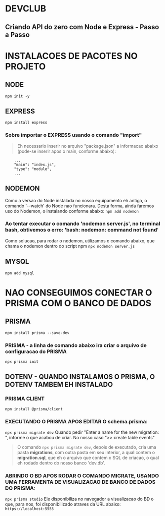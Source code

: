 # DEVCLUB

## Criando API do zero com Node e Express - Passo a Passo

# INSTALACOES DE PACOTES NO PROJETO

## NODE
`npm init -y`

## EXPRESS
`npm install express`

### Sobre importar o EXPRESS usando o comando "import"
> Eh necessario inserir no arquivo "package.json" a informacao abaixo (pode-se inserir apos o main, conforme abaixo):
```
    ...
    "main": "index.js",
    "type": "module",
    ...
```

## NODEMON 
Como a versao do Node instalada no nosso equipamento eh antiga, o comando '--watch' do Node nao funcionara. Desta forma, ainda faremos uso do Nodemon, o instalando conforme abaixo:
`npm add nodemon`
### Ao tentar executar o comando 'nodemon server.js', no terminal bash, obtivemos o erro: 'bash: nodemon: command not found'
Como solucao, para rodar o nodemon, utilizamos o comando abaixo, que chama o nodemon dentro do script npm
`npx nodemon server.js`

## MYSQL
`npm add mysql`


# NAO CONSEGUIMOS CONECTAR O PRISMA COM O BANCO DE DADOS 
## PRISMA
`npm install prisma --save-dev`
### PRISMA - a linha de comando abaixo ira criar o arquivo de configuracao do PRISMA
`npx prisma init`

## DOTENV - QUANDO INSTALAMOS O PRISMA, O DOTENV TAMBEM EH INSTALADO

### PRISMA CLIENT
`npm install @prisma/client`

### EXECUTANDO O PRISMA APOS EDITAR O **schema.prisma**:
`npx prisma migrate dev`
Quando pedir "Enter a name for the new migration: ", informe o que acabou de criar. No nosso caso ">> create table events"
> O comando `npx prisma migrate dev`, depois de executado, cria uma pasta **migrations**, com outra pasta em seu interior, a qual contem o **migration.sql**, que eh o arquivo que contem o SQL de criacao, o qual eh rodado dentro do nosso banco 'dev.db'.

### ABRINDO O BD APOS RODAR O COMANDO MIGRATE, USANDO UMA FERRAMENTA DE VISUALIZACAO DE BANCO DE DADOS DO PRISMA:
`npx prisma studio`
Ele disponibiliza no navegador a visualizacao do BD o que, para nos, foi disponibilizado atraves da URL abaixo:
`https://localhost:5555`
